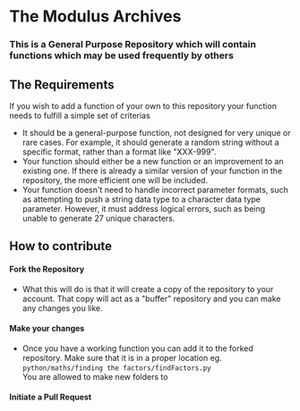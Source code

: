 # The Modulus Archives
### This is a General Purpose Repository which will contain functions which may be used frequently by others

## The Requirements
If you wish to add a function of your own to this repository your function needs to fulfill a simple set of criterias
- It should be a general-purpose function, not designed for very unique or rare cases. For example, it should generate a random string without a specific format, rather than a format like "XXX-999".
- Your function should either be a new function or an improvement to an existing one. If there is already a similar version of your function in the repository, the more efficient one will be included.
- Your function doesn't need to handle incorrect parameter formats, such as attempting to push a string data type to a character data type parameter. However, it must address logical errors, such as being unable to generate 27 unique characters.

## How to contribute
#### Fork the Repository
  - What this will do is that it will create a copy of the repository to your account. That copy will act as a "buffer" repository and you can make any changes you like.
#### Make your changes
  - Once you have a working function you can add it to the forked repository. Make sure that it is in a proper location eg. ```python/maths/finding the factors/findFactors.py``` <br> You are allowed to make new folders to
#### Initiate a Pull Request
